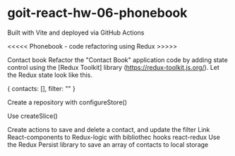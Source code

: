 # goit-react-hw-06-phonebook
Built with Vite and deployed via GitHub Actions

<<<<< Phonebook - code refactoring using Redux >>>>>

Contact book
Refactor the "Contact Book" application code by adding state control using the [Redux Toolkit] library (https://redux-toolkit.js.org/). Let the Redux state look like this.

{
  contacts: [],
  filter: ""
}

Create a repository with configureStore()

Use createSlice()

Create actions to save and delete a contact, and update the filter
Link React-components to Redux-logic with bibliothec hooks react-redux
Use the Redux Persist library to save an array of contacts to local storage

